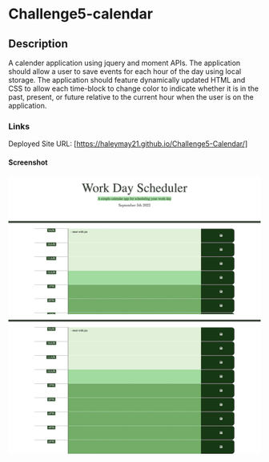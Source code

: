 # Challenge5-calendar

## Description

A calender application using jquery and moment APIs. The application should allow a user to save events for each hour of the day using local storage. The application should feature dynamically updated HTML and CSS to allow each time-block to change color to indicate whether it is in the past, present, or future relative to the current hour when the user is on the application.

### Links

Deployed Site URL: [https://haleymay21.github.io/Challenge5-Calendar/]

#### Screenshot

![Screenshot of application @ 12PM](./assets/images/work-cal-screenshot1.png)
![Screenshot of application @ 12PM](./assets/images/work-cal-screenshot2.png)
